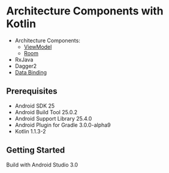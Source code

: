 # Architecture Components with Kotlin
* Architecture Components:
    * [ViewModel](https://developer.android.com/topic/libraries/architecture/viewmodel.html)
    * [Room](https://developer.android.com/topic/libraries/architecture/room.html)
* RxJava
* Dagger2
* [Data Binding](https://developer.android.com/topic/libraries/data-binding/index.html)

## Prerequisites
* Android SDK 25
* Android Build Tool 25.0.2
* Android Support Library 25.4.0
* Android Plugin for Gradle 3.0.0-alpha9
* Kotlin 1.1.3-2

## Getting Started
Build with Android Studio 3.0
